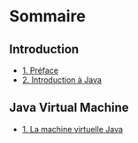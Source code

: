 # Sommaire 

## Introduction 

* [1. Préface](README.md)
* [2. Introduction à Java](introduction/introduction.md)

## Java Virtual Machine

* [1. La machine virtuelle Java](jvm/jvm.md)

